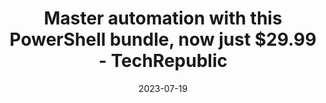 ---
category:
- .nan
date: 2023-07-19
keyword_suggestion: ubuntu install docker
post_inspiration: https://www.techrepublic.com/article/master-automation-powershell-bundle/
silot_terms: digital automation
title: Master <b>automation</b> with this PowerShell bundle, now just $29.99 - TechRepublic
---